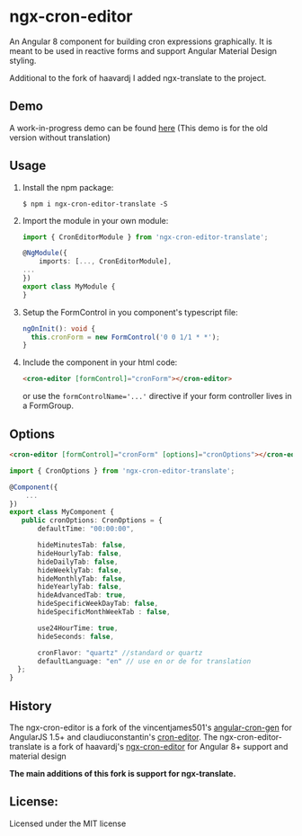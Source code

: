 ngx-cron-editor
===

An Angular 8 component for building cron expressions graphically. It is meant
to be used in reactive forms and support Angular Material Design styling.

Additional to the fork of haavardj I added ngx-translate to the project.
 
## Demo

A work-in-progress demo can be found [here](https://haavardj.github.io/ngx-cron-editor/)
(This demo is for the old version without translation)

## Usage

1. Install the npm package:
    ```
    $ npm i ngx-cron-editor-translate -S
    ```

2. Import the module in your own module:

    ```ts
    import { CronEditorModule } from 'ngx-cron-editor-translate';

    @NgModule({
        imports: [..., CronEditorModule],
    ...
    })
    export class MyModule {
    }
    ```

3. Setup the FormControl in you component's typescript file:
   
   ```ts
   ngOnInit(): void {
     this.cronForm = new FormControl('0 0 1/1 * *');
   }
   ```
   
4. Include the component in your html code:

    ```html
    <cron-editor [formControl]="cronForm"></cron-editor>
    ```
   
   or use the `formControlName='...'` directive if your form controller
   lives in a FormGroup.

## Options

```html
<cron-editor [formControl]="cronForm" [options]="cronOptions"></cron-editor>
```

```ts
import { CronOptions } from 'ngx-cron-editor-translate';

@Component({
    ...
})
export class MyComponent {
   public cronOptions: CronOptions = {
       defaultTime: "00:00:00",

       hideMinutesTab: false,
       hideHourlyTab: false,
       hideDailyTab: false,
       hideWeeklyTab: false,
       hideMonthlyTab: false,
       hideYearlyTab: false,
       hideAdvancedTab: true,
       hideSpecificWeekDayTab: false,
       hideSpecificMonthWeekTab : false,

       use24HourTime: true,
       hideSeconds: false,

       cronFlavor: "quartz" //standard or quartz
       defaultLanguage: "en" // use en or de for translation
  };
}
```

## History

The ngx-cron-editor is a fork of the vincentjames501's [angular-cron-gen](https://github.com/vincentjames501/angular-cron-gen) for AngularJS 1.5+ and claudiuconstantin's [cron-editor](https://github.com/claudiuconstantin/cron-editor).
The ngx-cron-editor-translate is a fork of haavardj's [ngx-cron-editor](https://github.com/haavardj/ngx-cron-editor) for Angular 8+ support and material design

**The main additions of this fork is support for ngx-translate.**


## License:
Licensed under the MIT license
